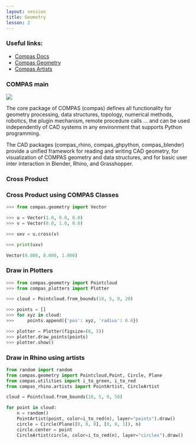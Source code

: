 ```yaml
---
layout: session
title: Geometry
lesson: 2
---
```


### Useful links:

* [Compas Docs](https://compas.dev/compas/latest/index.html)
* [Compas Geometry](https://compas.dev/compas/latest/api/compas.geometry.html)
* [Compas Artists](https://compas.dev/compas/latest/api/compas_ghpython.artists.html)

### COMPAS main

<img src="https://github.com/le-ar-n/le-ar-n/blob/main/docs/_images/compas_geometry.png">

The core package of COMPAS (compas) defines all functionality for geometry processing, data structures, topology, numerical methods, robotics, the plugin mechanism, remote procedure calls … and can be used independently of CAD systems in any environment that supports Python programming.

The CAD packages (compas_rhino, compas_ghpython, compas_blender) provide a unified framework for reading and writing CAD geometry, for visualization of COMPAS geometry and data structures, and for basic user inter interaction in Blender, Rhino, and Grasshopper.

### Cross Product


### Cross Product using COMPAS Classes

```python
>>> from compas.geometry import Vector

>>> u = Vector(1.0, 0.0, 0.0)
>>> v = Vector(0.0, 1.0, 0.0)

>>> uxv = u.cross(v)

>>> print(uxv)

Vector(0.000, 0.000, 1.000)
```

### Draw in Plotters

```python
>>> from compas.geometry import Pointcloud
>>> from compas_plotters import Plotter

>>> cloud = Pointcloud.from_bounds(10, 5, 0, 20)

>>> points = []
>>> for xyz in cloud:
>>>     points.append({'pos': xyz, 'radius': 0.8})

>>> plotter = Plotter(figsize=(8, 5))
>>> plotter.draw_points(points)
>>> plotter.show()
```

### Draw in Rhino using artists

```python
from random import random
from compas.geometry import Pointcloud,Point, Circle, Plane
from compas.utilities import i_to_green, i_to_red
from compas_rhino.artists import PointArtist, CircleArtist

cloud = Pointcloud.from_bounds(10, 5, 0, 50)

for point in cloud:
    n = random()
    PointArtist(point, color=i_to_red(n), layer="points").draw()
    circle = Circle(Plane([0, 0, 0], [0, 0, 1]), n)
    circle.center = point
    CircleArtist(circle, color=i_to_red(n), layer="circles").draw()
```